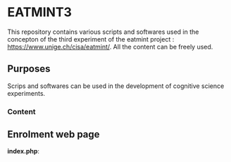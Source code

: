 # EATMINT3

This repository contains various scripts and softwares used in the concepton of the third experiment of the eatmint project : https://www.unige.ch/cisa/eatmint/. All the content can be freely used.

## Purposes

Scrips and softwares can be used in the development of cognitive science experiments. 

### Content

## Enrolment web page

**index.php**: 
